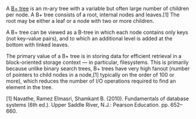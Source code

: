 A [B+ tree](https://www.geeksforgeeks.org/introduction-of-b-tree/) is an m-ary tree with a variable but often large number of children per node. 
A B+ tree consists of a root, internal nodes and leaves.[1] The root may be either a leaf or a node with two or more children.

A B+ tree can be viewed as a B-tree in which each node contains only keys (not key–value pairs), 
and to which an additional level is added at the bottom with linked leaves.

The primary value of a B+ tree is in storing data for efficient retrieval in a block-oriented storage context — in particular, filesystems. 
This is primarily because unlike binary search trees, B+ trees have very high fanout (number of pointers to child nodes in a node,[1] 
typically on the order of 100 or more), which reduces the number of I/O operations required to find an element in the tree.

[1] Navathe, Ramez Elmasri, Shamkant B. (2010). Fundamentals of database systems (6th ed.). Upper Saddle River, N.J.: Pearson Education. pp. 652–660.
